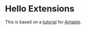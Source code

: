 # Hello Extensions

This is based on a [tutorial](https://airtable.com/developers/extensions/guides/hello-world-tutorial) for [Airtable](https://airtable.com/).
